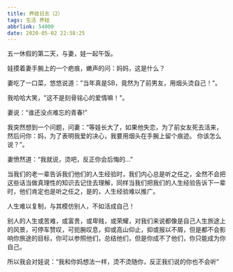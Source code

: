```yaml
---
title: 养娃日志（2）
tags: 生活 养娃
abbrlink: 54000
date: 2020-05-02 22:58:25
---
```


五一休假的第二天，与妻，娃一起午饭。
<!-- more -->
娃摸着妻手腕上的一个疤痕，嫩声的问：妈妈，这是什么？

妻吃了一口菜，悠悠说道："当年真是SB，竟然为了前男友，用烟头烫自己！"。

我哈哈大笑，"这不是刻骨铭心的爱情嘛！"。

妻说：“谁还没点难忘的青春!”

我突然想到一个问题，问妻：“等娃长大了，如果他失恋，为了前女友死去活来，然后问你：妈，为了表明我爱的决心，我要用烟头在手腕上留个痕迹。 你该怎么说？”。

妻愤然道：“我就说，烫吧，反正你会后悔的...”

当我们的老一辈告诉我们他们的人生经验时，我们内心总是听之任之，全然不会把这些话当做真理性的知识去记住去理解，同样当我们把我们的人生经验告诉下一辈时，他们肯定也是听之任之，是的，人生经验难以推广。

人生难以复制，与其模仿别人，不如活成自己！

别人的人生或苦难，或富贵，或卑贱，或荣耀，对我们来说都像是自己人生旅途上的风景，可停车赞叹，可扼腕叹息，抑或高山仰止，抑或报以不屑，但是都不会影响你旅途的目标，你可以参照他们，总结他们，但是你成不了他们，你只能成为你自己。

所以我会对娃说：“我和你妈想法一样，烫不烫随你，反正我们说的你也不会听”



